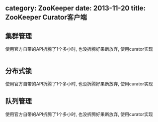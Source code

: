 category: ZooKeeper
date: 2013-11-20
title: ZooKeeper Curator客户端
---

## 集群管理
使用官方自带的API折腾了1个多小时, 也没折腾好果断放弃, 使用curator实现
```java

```

## 分布式锁

使用官方自带的API折腾了1个多小时, 也没折腾好果断放弃, 使用curator实现

## 队列管理

使用官方自带的API折腾了1个多小时, 也没折腾好果断放弃, 使用curator实现